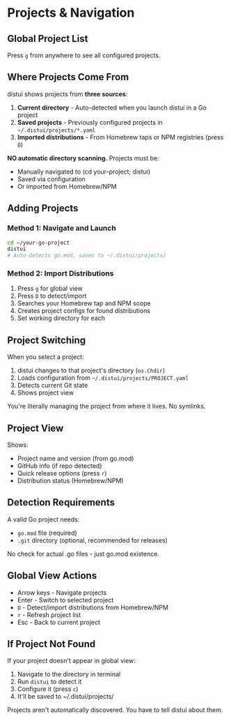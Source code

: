# Projects & Navigation

## Global Project List

Press `g` from anywhere to see all configured projects.

## Where Projects Come From

distui shows projects from **three sources**:

1. **Current directory** - Auto-detected when you launch distui in a Go project
2. **Saved projects** - Previously configured projects in `~/.distui/projects/*.yaml`
3. **Imported distributions** - From Homebrew taps or NPM registries (press `D`)

**NO automatic directory scanning.** Projects must be:
- Manually navigated to (cd your-project; distui)
- Saved via configuration
- Or imported from Homebrew/NPM

## Adding Projects

### Method 1: Navigate and Launch
```bash
cd ~/your-go-project
distui
# Auto-detects go.mod, saves to ~/.distui/projects/
```

### Method 2: Import Distributions
1. Press `g` for global view
2. Press `D` to detect/import
3. Searches your Homebrew tap and NPM scope
4. Creates project configs for found distributions
5. Set working directory for each

## Project Switching

When you select a project:
1. distui changes to that project's directory (`os.Chdir`)
2. Loads configuration from `~/.distui/projects/PROJECT.yaml`
3. Detects current Git state
4. Shows project view

You're literally managing the project from where it lives. No symlinks.

## Project View

Shows:
- Project name and version (from go.mod)
- GitHub info (if repo detected)
- Quick release options (press `r`)
- Distribution status (Homebrew/NPM)

## Detection Requirements

A valid Go project needs:
- `go.mod` file (required)
- `.git` directory (optional, recommended for releases)

No check for actual .go files - just go.mod existence.

## Global View Actions

- Arrow keys - Navigate projects
- Enter - Switch to selected project
- `D` - Detect/import distributions from Homebrew/NPM
- `r` - Refresh project list
- Esc - Back to current project

## If Project Not Found

If your project doesn't appear in global view:
1. Navigate to the directory in terminal
2. Run `distui` to detect it
3. Configure it (press `c`)
4. It'll be saved to ~/.distui/projects/

Projects aren't automatically discovered. You have to tell distui about them.
